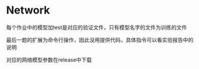 # Network
每个作业中的模型加test是对应的验证文件，只有模型名字的文件为训练的文件

最后一题的扩展为命令行操作，因此没用提供代码，具体指令可以看实验报告中的说明

对应的网络模型参数在release中下载
